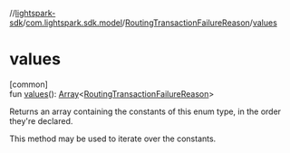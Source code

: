 //[lightspark-sdk](../../../index.md)/[com.lightspark.sdk.model](../index.md)/[RoutingTransactionFailureReason](index.md)/[values](values.md)

# values

[common]\
fun [values](values.md)(): [Array](https://kotlinlang.org/api/latest/jvm/stdlib/kotlin/-array/index.html)&lt;[RoutingTransactionFailureReason](index.md)&gt;

Returns an array containing the constants of this enum type, in the order they're declared.

This method may be used to iterate over the constants.
